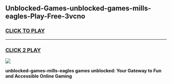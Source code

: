 
## Unblocked-Games-unblocked-games-mills-eagles-Play-Free-3vcno
<h3>
<a href="https://premium76.site?title=unblocked-games-mills-eagles&ref=24M">CLICK TO PLAY</a></h3>
<hr>

<h3>
<a href="https://premium76.site?title=unblocked-games-mills-eagles&ref=24M">CLICK 2 PLAY</a>
  
</h3>

<a href="https://premium76.site?title=unblocked-games-mills-eagles&ref=24M"><img src="https://clearcache.store/games.png"></a>


**unblocked-games-mills-eagles games unblocked: Your Gateway to Fun and Accessible Online Gaming**
